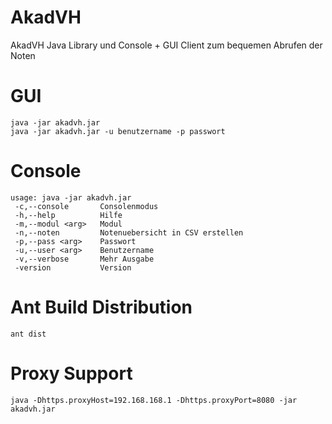 AkadVH
======

AkadVH Java Library und Console + GUI Client zum bequemen Abrufen der Noten

GUI
==

```
java -jar akadvh.jar
java -jar akadvh.jar -u benutzername -p passwort
```

Console
=======

```
usage: java -jar akadvh.jar
 -c,--console       Consolenmodus
 -h,--help          Hilfe
 -m,--modul <arg>   Modul
 -n,--noten         Notenuebersicht in CSV erstellen
 -p,--pass <arg>    Passwort
 -u,--user <arg>    Benutzername
 -v,--verbose       Mehr Ausgabe
 -version           Version
```

Ant Build Distribution
======================

```
ant dist
```

Proxy Support
=============
```
java -Dhttps.proxyHost=192.168.168.1 -Dhttps.proxyPort=8080 -jar akadvh.jar
```



